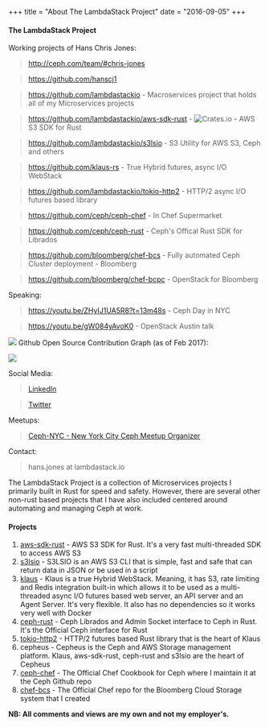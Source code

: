 +++
title = "About The LambdaStack Project"
date = "2016-09-05"
+++

#### The LambdaStack Project
Working projects of Hans Chris Jones:

> http://ceph.com/team/#chris-jones

> https://github.com/hanscj1

> https://github.com/lambdastackio - Macroservices project that holds all of my Microservices projects

> https://github.com/lambdastackio/aws-sdk-rust - <img src="https://camo.githubusercontent.com/0e542199ab4dd47097a8f9874af58aa62b71d708/68747470733a2f2f696d672e736869656c64732e696f2f6372617465732f642f6177732d73646b2d727573742e737667" alt="Crates.io" data-canonical-src="https://img.shields.io/crates/d/aws-sdk-rust.svg" style="max-width:100%;"> - AWS S3 SDK for Rust

> https://github.com/lambdastackio/s3lsio - S3 Utility for AWS S3, Ceph and others

> https://github.com/klaus-rs - True Hybrid futures, async I/O WebStack

> https://github.com/lambdastackio/tokio-http2 - HTTP/2 async I/O futures based library

> https://github.com/ceph/ceph-chef - In Chef Supermarket

> https://github.com/ceph/ceph-rust - Ceph's Offical Rust SDK for Librados

> https://github.com/bloomberg/chef-bcs - Fully automated Ceph Cluster deployment - Bloomberg

> https://github.com/bloomberg/chef-bcpc - OpenStack for Bloomberg

Speaking:

> https://youtu.be/ZHyIJ1UA5R8?t=13m48s - Ceph Day in NYC

> https://youtu.be/gW084yAvoK0 - OpenStack Austin talk

<img src="/img/octocat.png"> Github Open Source Contribution Graph (as of Feb 2017):

<a href="https://github.com/hanscj1"><img src="/img/contribution-graph-asof-20170218.png" style="max-width:100%;"></a>

Social Media:

> <a href="https://linkedin.com/in/cjones303">LinkedIn</a>

> <a href="https://twitter.com/hanscj1">Twitter</a>

Meetups:

> <a href="https://www.meetup.com/Ceph-NYC/">Ceph-NYC - New York City Ceph Meetup Organizer</a>

Contact:

> hans.jones at lambdastack.io

The LambdaStack Project is a collection of Microservices projects I primarily built in Rust for speed and safety. However, there are several other non-rust based projects that I have also included centered around automating and managing Ceph at work.

#### Projects
1. <a href="https://github.com/lambdastackio/aws-sdk-rust">aws-sdk-rust</a> - AWS S3 SDK for Rust. It's a very fast multi-threaded SDK to access AWS S3
2. <a href="https://github.com/lambdastackio/s3lsio">s3lsio</a> - S3LSIO is an AWS S3 CLI that is simple, fast and safe that can return data in JSON or be used in a script
3. <a href="https://github.com/klaus-rs">klaus</a> - Klaus is a true Hybrid WebStack. Meaning, it has S3, rate limiting and Redis integration built-in which allows it to be used as a multi-threaded async I/O futures based web server, an API server and an Agent Server. It's very flexible. It also has no dependencies so it works very well with Docker
4. <a href="https://github.com/ceph/ceph-rust">ceph-rust</a> - Ceph Librados and Admin Socket interface to Ceph in Rust. It's the Official Ceph interface for Rust
5. <a href="https://github.com/lambdastackio/tokio-http2">tokio-http2</a> - HTTP/2 futures based Rust library that is the heart of Klaus
6. cepheus - Cepheus is the Ceph and AWS Storage management platform. Klaus, aws-sdk-rust, ceph-rust and s3lsio are the heart of Cepheus
7. <a href="https://github.com/ceph/ceph-chef">ceph-chef</a> - The Official Chef Cookbook for Ceph where I maintain it at the Ceph Github repo
8. <a href="https://github.com/bloomberg/chef-bcs">chef-bcs</a> - The Official Chef repo for the Bloomberg Cloud Storage system that I created


**NB: All comments and views are my own and not my employer's.**
